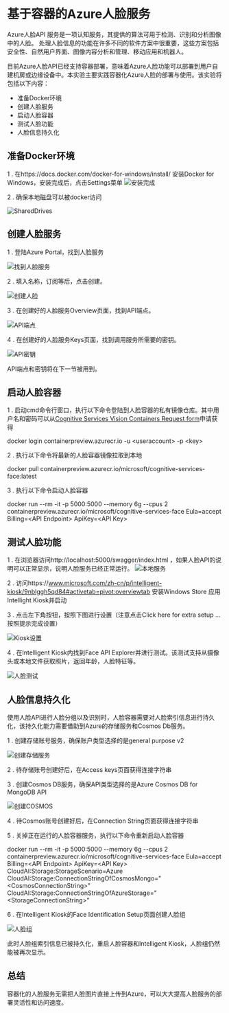 # 基于容器的Azure人脸服务
Azure人脸API 服务是一项认知服务，其提供的算法可用于检测、识别和分析图像中的人脸。 处理人脸信息的功能在许多不同的软件方案中很重要，这些方案包括安全性、自然用户界面、图像内容分析和管理、移动应用和机器人。

目前Azure人脸API已经支持容器部署，意味着Azure人脸功能可以部署到用户自建机房或边缘设备中。本实验主要实践容器化Azure人脸的部署与使用。该实验将包括以下内容：
- 准备Docker环境
- 创建人脸服务
- 启动人脸容器
- 测试人脸功能
- 人脸信息持久化

## 准备Docker环境 ##
1 . 在https://docs.docker.com/docker-for-windows/install/ 安装Docker for Windows，安装完成后，点击Settings菜单
![安装完成](./images/dockericon.png)

2 . 确保本地磁盘可以被docker访问

![SharedDrives](./images/dockersetting.PNG)

## 创建人脸服务 ##
1 . 登陆Azure Portal，找到人脸服务

![找到人脸服务](./images/createfaceresource.PNG)

2 . 填入名称，订阅等后，点击创建。

![创建人脸](./images/createfaceresource2.PNG)

3 . 在创建好的人脸服务Overview页面，找到API端点。

![API端点](./images/faceendpoint.PNG)

4 . 在创建好的人脸服务Keys页面，找到调用服务所需要的密钥。

![API密钥](./images/facekey.PNG)

API端点和密钥将在下一节被用到。

## 启动人脸容器 ##
1 . 启动cmd命令行窗口，执行以下命令登陆到人脸容器的私有镜像仓库。其中用户名和密码可以从[Cognitive Services Vision Containers Request form](https://aka.ms/VisionContainersPreview)申请获得

docker login containerpreview.azurecr.io -u &lt;useraccount&gt; -p &lt;key&gt;

2 . 执行以下命令将最新的人脸容器镜像拉取到本地

docker pull containerpreview.azurecr.io/microsoft/cognitive-services-face:latest

3 . 执行以下命令启动人脸容器

docker run --rm -it -p 5000:5000 --memory 6g --cpus 2 containerpreview.azurecr.io/microsoft/cognitive-services-face Eula=accept Billing=&lt;API Endpoint&gt; ApiKey=&lt;API Key&gt;

## 测试人脸功能 ##
1 . 在浏览器访问http://localhost:5000/swagger/index.html ，如果人脸API的说明可以正常显示，说明人脸服务已经正常运行。
![本地服务](./images/localhost.PNG)

2 . 访问https://www.microsoft.com/zh-cn/p/intelligent-kiosk/9nblggh5qd84#activetab=pivot:overviewtab 安装Windows Store 应用Intellight Kiosk并启动

3 . 点击左下角按钮，按照下图进行设置（注意点击Click here for extra setup ... 按照提示完成设置）

![Kiosk设置](./images/kiosksetting.PNG)

4 . 在Intelligent Kiosk内找到Face API Explorer并进行测试。该测试支持从摄像头或本地文件获取照片，返回年龄，人脸特征等。

![人脸测试](./images/kioskfaceexplorer.PNG)

## 人脸信息持久化 ##

使用人脸API进行人脸分组以及识别时，人脸容器需要对人脸索引信息进行持久化，该持久化能力需要借助到Azure的存储服务和Cosmos Db服务。

1 . 创建存储账号服务，确保账户类型选择的是general purpose v2

![创建存储服务](./images/createstorage.PNG)

2 . 待存储账号创建好后，在Access keys页面获得连接字符串

3 . 创建Cosmos DB服务，确保API类型选择的是Azure Cosmos DB for MongoDB API

![创建COSMOS](./images/createcosmos.PNG)

4 . 待Cosmos账号创建好后，在Connection String页面获得连接字符串

5 . 关掉正在运行的人脸容器服务，执行以下命令重新启动人脸容器

docker run --rm -it -p 5000:5000 --memory 6g --cpus 2 containerpreview.azurecr.io/microsoft/cognitive-services-face Eula=accept Billing=&lt;API Endpoint&gt; ApiKey=&lt;API Key&gt; CloudAI:Storage:StorageScenario=Azure CloudAI:Storage:ConnectionStringOfCosmosMongo="&lt;CosmosConnectionString&gt;" CloudAI:Storage:ConnectionStringOfAzureStorage="&lt;StorageConnectionString&gt;"

6 . 在Intelligent Kiosk的Face Identification Setup页面创建人脸组

![人脸组](./images/kioskfacegroup.PNG)

此时人脸组索引信息已被持久化，重启人脸容器和Intelligent Kiosk，人脸组仍然能被再次显示。


## 总结 ##
容器化的人脸服务无需把人脸图片直接上传到Azure，可以大大提高人脸服务的部署灵活性和访问速度。